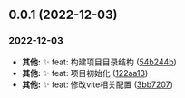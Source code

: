 ## 0.0.1 (2022-12-03)


### 2022-12-03

* **其他:** ✨ feat: 构建项目目录结构 ([54b244b](https://gitee.com/daotin/daotin-vue3-template/commit/54b244b))
* **其他:** ✨ feat: 项目初始化 ([122aa13](https://gitee.com/daotin/daotin-vue3-template/commit/122aa13))
* **其他:** ✨ feat: 修改vite相关配置 ([3bb7207](https://gitee.com/daotin/daotin-vue3-template/commit/3bb7207))



